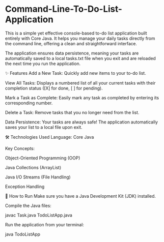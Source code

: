 # Command-Line-To-Do-List-Application
This is a simple yet effective console-based to-do list application built entirely with Core Java. It helps you manage your daily tasks directly from the command line, offering a clean and straightforward interface.

The application ensures data persistence, meaning your tasks are automatically saved to a local tasks.txt file when you exit and are reloaded the next time you run the application.

✨ Features
Add a New Task: Quickly add new items to your to-do list.

View All Tasks: Displays a numbered list of all your current tasks with their completion status ([X] for done, [ ] for pending).

Mark a Task as Complete: Easily mark any task as completed by entering its corresponding number.

Delete a Task: Remove tasks that you no longer need from the list.

Data Persistence: Your tasks are always safe! The application automatically saves your list to a local file upon exit.

🛠️ Technologies Used
Language: Core Java

Key Concepts:

Object-Oriented Programming (OOP)

Java Collections (ArrayList)

Java I/O Streams (File Handling)

Exception Handling

🚀 How to Run
Make sure you have a Java Development Kit (JDK) installed.

Compile the Java files:

javac Task.java TodoListApp.java

Run the application from your terminal:

java TodoListApp
